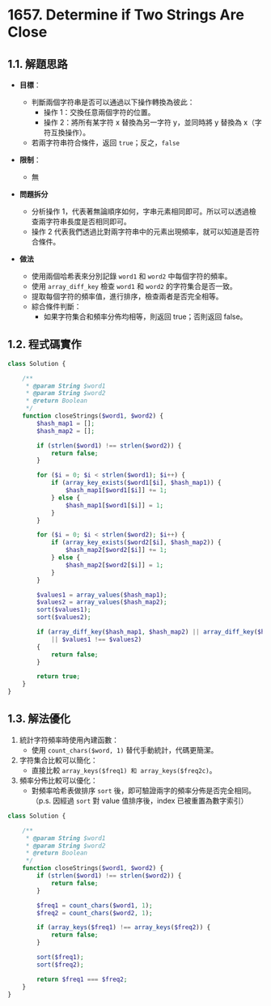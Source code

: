 # 1657. Determine if Two Strings Are Close

## 1.1. 解題思路

- **目標**：
  - 判斷兩個字符串是否可以通過以下操作轉換為彼此：
    - 操作 1：交換任意兩個字符的位置。
    - 操作 2：將所有某字符 x 替換為另一字符 y，並同時將 y 替換為 x（字符互換操作）。
  - 若兩字符串符合條件，返回 `true`；反之，`false`

- **限制**：
  - 無

- **問題拆分**
  - 分析操作 1，代表著無論順序如何，字串元素相同即可。所以可以透過檢查兩字符串長度是否相同即可。
  - 操作 2 代表我們透過比對兩字符串中的元素出現頻率，就可以知道是否符合條件。

- **做法**
  - 使用兩個哈希表來分別記錄 `word1` 和 `word2` 中每個字符的頻率。
  - 使用 `array_diff_key` 檢查 `word1` 和 `word2` 的字符集合是否一致。
  - 提取每個字符的頻率值，進行排序，檢查兩者是否完全相等。
  - 綜合條件判斷：
    - 如果字符集合和頻率分佈均相等，則返回 true；否則返回 false。

## 1.2. 程式碼實作

```php
class Solution {

    /**
     * @param String $word1
     * @param String $word2
     * @return Boolean
     */
    function closeStrings($word1, $word2) {
        $hash_map1 = [];
        $hash_map2 = [];

        if (strlen($word1) !== strlen($word2)) {
            return false;
        }

        for ($i = 0; $i < strlen($word1); $i++) {
            if (array_key_exists($word1[$i], $hash_map1)) {
                $hash_map1[$word1[$i]] += 1;
            } else {
                $hash_map1[$word1[$i]] = 1;
            }
        }

        for ($i = 0; $i < strlen($word2); $i++) {
            if (array_key_exists($word2[$i], $hash_map2)) {
                $hash_map2[$word2[$i]] += 1;
            } else {
                $hash_map2[$word2[$i]] = 1;
            }
        }

        $values1 = array_values($hash_map1);
        $values2 = array_values($hash_map2);
        sort($values1);
        sort($values2);

        if (array_diff_key($hash_map1, $hash_map2) || array_diff_key($hash_map2, $hash_map1)
            || $values1 !== $values2)
        {
            return false;
        }

        return true;
    }
}
```

## 1.3. 解法優化

1. 統計字符頻率時使用內建函數：
   - 使用 `count_chars($word, 1)` 替代手動統計，代碼更簡潔。
2. 字符集合比較可以簡化：
   - 直接比較 `array_keys($freq1) 和 array_keys($freq2c)`。
3. 頻率分佈比較可以優化：
   - 對頻率哈希表做排序 `sort` 後，即可驗證兩字的頻率分佈是否完全相同。（p.s. 因經過 `sort` 對 value 值排序後，index 已被重置為數字索引）

```php
class Solution {

    /**
     * @param String $word1
     * @param String $word2
     * @return Boolean
     */
    function closeStrings($word1, $word2) {
        if (strlen($word1) !== strlen($word2)) {
            return false;
        }

        $freq1 = count_chars($word1, 1);
        $freq2 = count_chars($word2, 1);

        if (array_keys($freq1) !== array_keys($freq2)) {
            return false;
        }

        sort($freq1);
        sort($freq2);

        return $freq1 === $freq2;
    }
}
```
